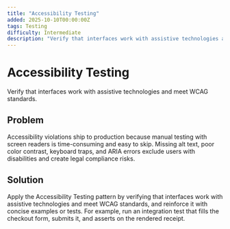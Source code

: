 ```yaml
---
title: "Accessibility Testing"
added: 2025-10-10T00:00:00Z
tags: Testing
difficulty: Intermediate
description: "Verify that interfaces work with assistive technologies and meet WCAG standards."
---
```

# Accessibility Testing

Verify that interfaces work with assistive technologies and meet WCAG standards.

## Problem

Accessibility violations ship to production because manual testing with screen readers is time-consuming and easy to skip. Missing alt text, poor color contrast, keyboard traps, and ARIA errors exclude users with disabilities and create legal compliance risks.

## Solution

Apply the Accessibility Testing pattern by verifying that interfaces work with assistive technologies and meet WCAG standards, and reinforce it with concise examples or tests. For example, run an integration test that fills the checkout form, submits it, and asserts on the rendered receipt.

